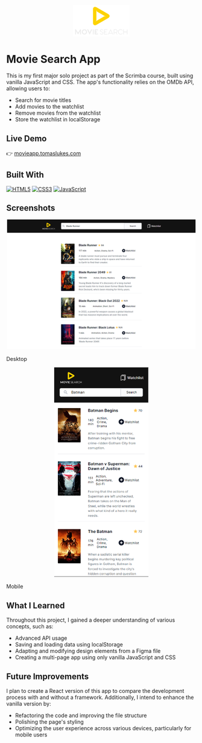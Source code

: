 <p align="center">
  <img src=".\images\logo-no-bg.svg" alt="Project Logo" width="150" />
</p>

# Movie Search App

This is my first major solo project as part of the Scrimba course, built using vanilla JavaScript and CSS. The app's functionality relies on the OMDb API, allowing users to:
- Search for movie titles
- Add movies to the watchlist
- Remove movies from the watchlist
- Store the watchlist in localStorage

## Live Demo

👉 [movieapp.tomaslukes.com](https://movieapp.tomaslukes.com)

## Built With

<p align="left">

<a href="https://developer.mozilla.org/en-US/docs/Glossary/HTML5" target="_blank" rel="noreferrer"><img src="https://raw.githubusercontent.com/danielcranney/readme-generator/main/public/icons/skills/html5-colored.svg" width="36" height="36" alt="HTML5" /></a>
<a href="https://www.w3.org/TR/CSS/#css" target="_blank" rel="noreferrer"><img src="https://raw.githubusercontent.com/danielcranney/readme-generator/main/public/icons/skills/css3-colored.svg" width="36" height="36" alt="CSS3" /></a>
<a href="https://developer.mozilla.org/en-US/docs/Web/JavaScript" target="_blank" rel="noreferrer"><img src="https://raw.githubusercontent.com/danielcranney/readme-generator/main/public/icons/skills/javascript-colored.svg" width="36" height="36" alt="JavaScript" /></a>
</p>

## Screenshots

<p align="center">
  <img src="./images/screenshots/movieapp-screenshot-desktop.PNG" alt="Screenshot of page displayed on desktop" width="500" />
</p>

Desktop

<p align="center">
  <img src="./images/screenshots/movieapp-screenshot-mobile.PNG" alt="Screenshot of page displayed on mobile" width="250" />
</p>

Mobile

## What I Learned

Throughout this project, I gained a deeper understanding of various concepts, such as:
- Advanced API usage
- Saving and loading data using localStorage
- Adapting and modifying design elements from a Figma file
- Creating a multi-page app using only vanilla JavaScript and CSS

## Future Improvements

I plan to create a React version of this app to compare the development process with and without a framework. Additionally, I intend to enhance the vanilla version by:
- Refactoring the code and improving the file structure
- Polishing the page's styling
- Optimizing the user experience across various devices, particularly for mobile users